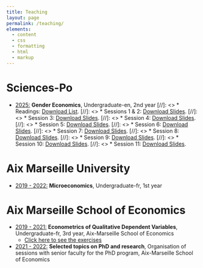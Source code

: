 ```yaml
---
title: Teaching
layout: page
permalink: /teaching/
elements:
  - content
  - css
  - formatting
  - html
  - markup  
---
```


<style>

/* Center the specific page title with a class */
.page-title {
    text-align: center; /* Centers the title */
    font-style: normal; /* Removes the italic style */
}

</style>

# Sciences-Po 

* <ins>2025:</ins> **Gender Economics**, Undergraduate-en, 2nd year
[//]: <>  * Readings:    <a href="https://nbviewer.org/github/elasskenza/website/blob/main/_data/List.pdf" target="_blank">Download List</a>.
[//]: <>  * Sessions 1 & 2: <a href="https://nbviewer.org/github/elasskenza/website/blob/main/_data/Gender_Econ_Session_1_Slides.pdf" target="_blank">Download Slides</a>.
[//]: <>  * Session 3: <a href="https://nbviewer.org/github/elasskenza/website/blob/main/_data/Gender_Econ_Session_3.pdf" target="_blank">Download Slides</a>.
[//]: <>  * Session 4: <a href="https://nbviewer.org/github/elasskenza/website/blob/main/_data/Gender_Econ_Session_4.pdf" target="_blank">Download Slides</a>.
[//]: <>  * Session 5: <a href="https://nbviewer.org/github/elasskenza/website/blob/main/_data/Gender_Econ_Session_5.pdf" target="_blank">Download Slides</a>.
[//]: <>  * Session 6: <a href="https://nbviewer.org/github/elasskenza/website/blob/main/_data/Gender_Econ_Session_6.pdf" target="_blank">Download Slides</a>.
[//]: <>  * Session 7: <a href="https://nbviewer.org/github/elasskenza/website/blob/main/_data/Gender_Econ_Session_7.pdf" target="_blank">Download Slides</a>.
 [//]: <> * Session 8: <a href="https://nbviewer.org/github/elasskenza/website/blob/main/_data/Gender_Econ_Session_8.pdf" target="_blank">Download Slides</a>.
[//]: <>  * Session 9: <a href="https://nbviewer.org/github/elasskenza/website/blob/main/_data/Gender_Econ_Session_9.pdf" target="_blank">Download Slides</a>.
[//]: <>  * Session 10: <a href="https://nbviewer.org/github/elasskenza/website/blob/main/_data/Gender_Econ_Session_10.pdf" target="_blank">Download Slides</a>.
 [//]: <> * Session 11: <a href="https://nbviewer.org/github/elasskenza/website/blob/main/_data/Gender_Econ_Session_11.pdf" target="_blank">Download Slides</a>.

# Aix Marseille University

* <ins>2019 - 2022:</ins> **Microeconomics**, Undergraduate-fr, 1st year

# Aix Marseille School of Economics
* <ins>2019 - 2021:</ins> **Econometrics of Qualitative Dependent Variables**, Undergraduate-fr, 3rd year, Aix-Marseille School of Economics
  * [Click here to see the exercises](https://elasskenza.github.io/website/teaching_1/)
* <ins>2021 - 2022:</ins> **Selected topics on PhD and research**, Organisation of sessions with senior faculty for the PhD program, Aix-Marseille School of Economics 
